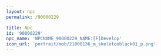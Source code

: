 ```yaml
---
layout: npc
permalink: /90000229

title: Npc
id: '90000229'
npc_name: 'NPCNAME_90000229_NAME:[F]Develop'
icon_url: 'portrait/mob/21000136_m_skeletonblack01_p.png'
---
```

